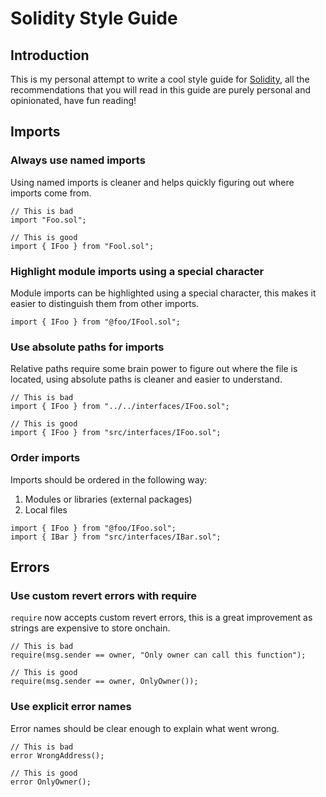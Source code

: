 # Solidity Style Guide

## Introduction

This is my personal attempt to write a cool style guide for [Solidity](https://soliditylang.org/), all the recommendations that you will read in this guide are purely personal and opinionated, have fun reading!

## Imports

### Always use named imports

Using named imports is cleaner and helps quickly figuring out where imports come from.

```solidity
// This is bad
import "Foo.sol";

// This is good
import { IFoo } from "Fool.sol";
```

### Highlight module imports using a special character

Module imports can be highlighted using a special character, this makes it easier to distinguish them from other imports.

```solidity
import { IFoo } from "@foo/IFool.sol";
```

### Use absolute paths for imports

Relative paths require some brain power to figure out where the file is located, using absolute paths is cleaner and easier to understand.

```solidity
// This is bad
import { IFoo } from "../../interfaces/IFoo.sol";

// This is good
import { IFoo } from "src/interfaces/IFoo.sol";
```

### Order imports

Imports should be ordered in the following way:

1. Modules or libraries (external packages)
2. Local files

```solidity
import { IFoo } from "@foo/IFoo.sol";
import { IBar } from "src/interfaces/IBar.sol";
```

## Errors

### Use custom revert errors with require

`require` now accepts custom revert errors, this is a great improvement as strings are expensive to store onchain.

```solidity
// This is bad
require(msg.sender == owner, "Only owner can call this function");

// This is good
require(msg.sender == owner, OnlyOwner());
```

### Use explicit error names

Error names should be clear enough to explain what went wrong.

```solidity
// This is bad
error WrongAddress();

// This is good
error OnlyOwner();
```
